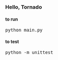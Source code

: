 ### Hello, Tornado

#### to run
<pre>
python main.py
</pre>

#### to test
<pre>python -m unittest</pre>
